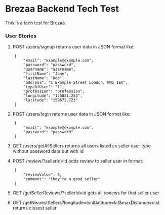 # Brezaa Backend Tech Test

This is a tech test for Brezaa.

### User Stories

1. POST /users/signup returns user data in JSON format like:
```
	{
		"email": "example@example.com",
		"password": "password",
		"username": "username",
		"firstName": "Jane",
		"lastName": "Doe",
		"address": "1 Example Street London, NW5 1EX",
		"typeOfUser": "1",
		"profession": "profession",
		"longitude": "175831.253",
		"latitude": "159672.723"
	}
```

2. POST /users/login returns user data in JSON format like:
```
	{
		"email": "example@example.com",
		"password": "password"
	}
```
3. GET /users/getAllSellers returns all users listed as seller user type without password data but with id

4. POST /review/?sellerId=id adds review to seller user in format:
```
	{
		"reviewValue": 5,
		"comment": "they're a good seller"
	}
```

5. GET /getSellerReviews/?sellerId=id gets all reviews for that seller user

6. GET /getNearestSellers?longitude=lon&latitude=lat&maxDistance=dist returns closest seller